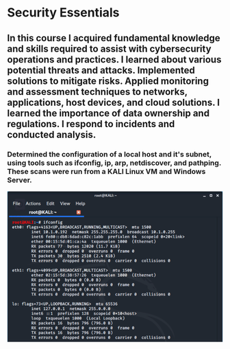 # Security Essentials
## In this course I acquired fundamental knowledge and skills required to assist with cybersecurity operations and practices. I learned about various potential threats and attacks. Implemented solutions to mitigate risks. Applied monitoring and assessment techniques to networks, applications, host devices, and cloud solutions. I learned the importance of data ownership and regulations. I respond to incidents and conducted analysis.
### Determined the configuration of a local host and it's subnet, using tools such as ifconfig, ip, arp, netdiscover, and pathping. These scans were run from a KALI Linux VM and Windows Server.
![ifconfig](https://github.com/iamroot-GitHub/Security-Essentials/blob/29ec2634f7e8d7ef5bfa466b87d706077387b841/Images/SINN_01.png)
